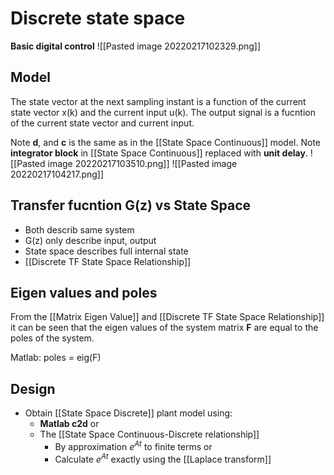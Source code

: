 # Discrete state space
**Basic digital control**
![[Pasted image 20220217102329.png]]

## Model
The state vector at the next sampling instant is a function of the current state vector x(k) and the current input u(k). The output signal is a fucntion of the current state vector and current input.

Note **d**, and **c** is the same as in the [[State Space Continuous]] model.
Note **integrator block** in [[State Space Continuous]] replaced with **unit delay**.
![[Pasted image 20220217103510.png]]
![[Pasted image 20220217104217.png]]

## Transfer fucntion G(z) vs State Space
- Both describ same system
- G(z) only describe input, output
- State space describes full internal state
- [[Discrete TF State Space Relationship]]

## Eigen values and poles
From the [[Matrix Eigen Value]] and [[Discrete TF State Space Relationship]] it can be seen that the eigen values of the system matrix **F** are equal to the poles of the system.

Matlab:
	poles = eig(F)

## Design
- Obtain [[State Space Discrete]] plant model using:
	-  **Matlab c2d** or 
	- The [[State Space Continuous-Discrete relationship]]
		- By approximation $e^{At}$ to finite terms or
		- Calculate $e^{At}$ exactly using the [[Laplace transform]]

